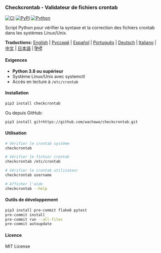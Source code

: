 ### Checkcrontab - Validateur de fichiers crontab

[![CI](https://github.com/wachawo/checkcrontab/actions/workflows/ci.yml/badge.svg)](https://github.com/wachawo/checkcrontab/actions/workflows/ci.yml)
[![PyPI](https://img.shields.io/pypi/v/checkcrontab.svg)](https://pypi.org/project/checkcrontab/)
[![Python](https://img.shields.io/pypi/pyversions/checkcrontab.svg)](https://pypi.org/project/checkcrontab/)

Script Python pour vérifier la syntaxe et la correction des fichiers crontab dans les systèmes Linux/Unix.

**Traductions:** [English](../README.md) | [Русский](README_RU.md) | [Español](README_ES.md) | [Português](README_PT.md) | [Deutsch](README_DE.md) | [Italiano](README_IT.md) | [中文](README_ZH.md) | [日本語](README_JA.md) | [हिन्दी](README_HI.md)

#### Exigences

- **Python 3.8 ou supérieur**
- Système Linux/Unix avec systemctl
- Accès en lecture à `/etc/crontab`

#### Installation

```bash
pip3 install checkcrontab
```

Ou depuis GitHub:

```bash
pip3 install git+https://github.com/wachawo/checkcrontab.git
```

#### Utilisation

```bash
# Vérifier le crontab système
checkcrontab

# Vérifier le fichier crontab
checkcrontab /etc/crontab

# Vérifier le crontab utilisateur
checkcrontab username

# Afficher l'aide
checkcrontab --help
```

#### Outils de développement

```bash
pip3 install pre-commit flake8 pytest
pre-commit install
pre-commit run --all-files
pre-commit autoupdate
```

#### Licence

MIT License
